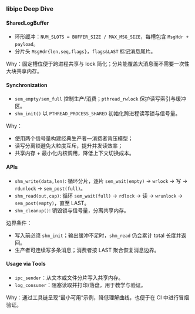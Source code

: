### libipc Deep Dive

#### SharedLogBuffer
- 环形缓冲：`NUM_SLOTS = BUFFER_SIZE / MAX_MSG_SIZE`，每槽包含 `MsgHdr + payload`。
- 分片头 `MsgHdr{len,seq,flags}`，`flags&LAST` 标记消息尾片。

Why：固定槽位便于跨进程共享与 lock 简化；分片能覆盖大消息而不需要一次性大块共享内存。

#### Synchronization
- `sem_empty/sem_full` 控制生产/消费；`pthread_rwlock` 保护读写索引与缓冲区。
- `shm_init()` 以 `PTHREAD_PROCESS_SHARED` 初始化跨进程读写锁与信号量。

Why：
- 使用两个信号量构建经典生产者—消费者背压模型；
- 读写分离锁避免大粒度互斥，提升并发读效率；
- 共享内存 + 最小化内核调用，降低上下文切换成本。

#### APIs
- `shm_write(data,len)`: 循环分片，逐片 `sem_wait(empty)` → `wrlock` → 写 → `rdunlock` → `sem_post(full)`。
- `shm_read(out,cap)`: 循环 `sem_wait(full)` → `rdlock` → 读 → `wrunlock` → `sem_post(empty)`，直至 LAST。
- `shm_cleanup()`: 销毁锁与信号量，分离共享内存。

边界条件：
- 写入前必须 `shm_init`；输出缓冲不足时，`shm_read` 仍会累计 total 长度并返回。
- 生产者可连续写多条消息；消费者按 LAST 聚合恢复消息边界。

#### Usage via Tools
- `ipc_sender`：从文本或文件分片写入共享内存。
- `log_consumer`：阻塞读取并打印/落盘，用于教学与验证。

Why：通过工具链呈现“最小可用”示例，降低理解曲线，也便于在 CI 中进行冒烟验证。


